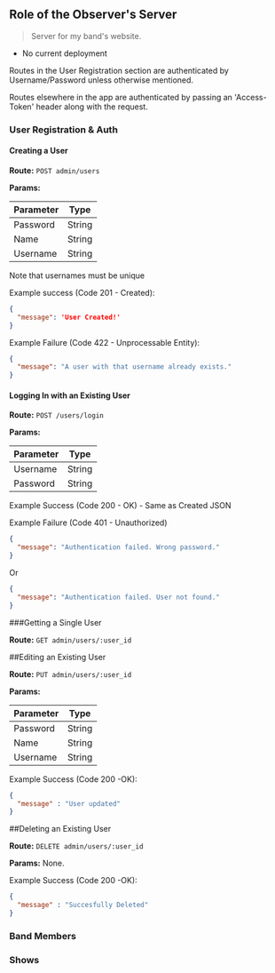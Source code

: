 ## Role of the Observer's Server

> Server for my band's website.

* No current deployment

Routes in the User Registration section are authenticated
by Username/Password unless otherwise mentioned.

Routes elsewhere in the app are authenticated by passing
an 'Access-Token' header along with the request.

### User Registration & Auth

#### Creating a User

**Route:** `POST admin/users`

**Params:**

| Parameter |  Type  |
| --------- |  ----  |
|  Password | String |
|  Name     | String |
|  Username | String |

Note that usernames must be unique

Example success (Code 201 - Created):

```json
{
  "message": 'User Created!'
}
```
Example Failure (Code 422 - Unprocessable Entity):

```json
{
  "message": "A user with that username already exists."
}
```

#### Logging In with an Existing User

**Route:** `POST /users/login`

**Params:**

| Parameter | Type   |
| --------- | ------ |
| Username  | String |
| Password  | String |

Example Success (Code 200 - OK) - Same as Created JSON

Example Failure (Code 401 - Unauthorized)

```json
{
  "message": "Authentication failed. Wrong password."
}
```
Or

```json
{
  "message": "Authentication failed. User not found."
}
```
###Getting a Single User

**Route:** `GET admin/users/:user_id`

##Editing an Existing User

**Route:** `PUT admin/users/:user_id`

**Params:**

| Parameter |  Type  |
| --------- |  ----  |
|  Password | String |
|  Name     | String |
|  Username | String |

Example Success (Code 200 -OK):

```json
{
  "message" : "User updated"
}
```

##Deleting an Existing User

**Route:** `DELETE admin/users/:user_id`

**Params:** None.

Example Success (Code 200 -OK):

```json
{
  "message" : "Succesfully Deleted"
}
```


### Band Members



### Shows
